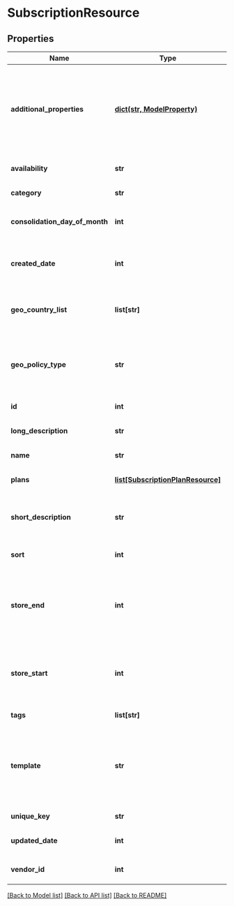 # SubscriptionResource

## Properties
Name | Type | Description | Notes
------------ | ------------- | ------------- | -------------
**additional_properties** | [**dict(str, ModelProperty)**](ModelProperty.md) | A map of item additional properties, keyed on the property name. Must match the names and types defined in the template for this item type. | [optional] 
**availability** | **str** | Who can purchase this subscription | [optional] 
**category** | **str** | A category for filtering items | [optional] 
**consolidation_day_of_month** | **int** | The day of the month 1..31 this subscription will renew | [optional] 
**created_date** | **int** | The date the item was created, unix timestamp in seconds | [optional] 
**geo_country_list** | **list[str]** | A list of country iso3 codes to include in the blacklist/whitelist geo policy | [optional] 
**geo_policy_type** | **str** | Whether to use the geo_country_list as a black list or white list for item geographical availability | [optional] 
**id** | **int** | The id of the item | [optional] 
**long_description** | **str** | A long description of the subscription | [optional] 
**name** | **str** | The name of the item | 
**plans** | [**list[SubscriptionPlanResource]**](SubscriptionPlanResource.md) | The billing options for this subscription | [optional] 
**short_description** | **str** | A short description of the subscription.  Max 255 characters | [optional] 
**sort** | **int** | A number to use in sorting items.  Default 500 | [optional] 
**store_end** | **int** | Used to schedule removal from store.  Null means the subscription will never be removed | [optional] 
**store_start** | **int** | Used to schedule appearance in store.  Null means the subscription will appear now | [optional] 
**tags** | **list[str]** | List of tags used for filtering items | [optional] 
**template** | **str** | An item template this item is validated against. May be null and no validation of additional properties will be done. | [optional] 
**unique_key** | **str** | The unique key for the item | [optional] 
**updated_date** | **int** | The date the item was last updated | [optional] 
**vendor_id** | **int** | The vendor who provides the item | 

[[Back to Model list]](../README.md#documentation-for-models) [[Back to API list]](../README.md#documentation-for-api-endpoints) [[Back to README]](../README.md)


